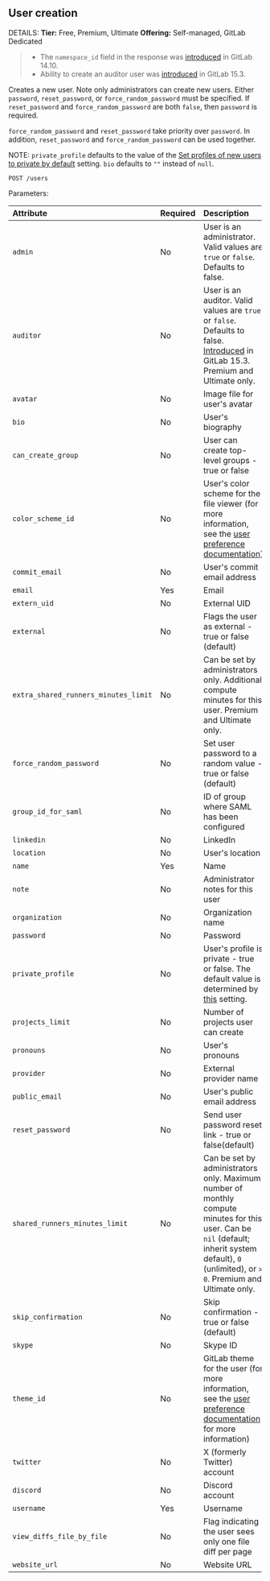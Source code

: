 ## User creation

DETAILS:
**Tier:** Free, Premium, Ultimate
**Offering:** Self-managed, GitLab Dedicated

> - The `namespace_id` field in the response was [introduced](https://gitlab.com/gitlab-org/gitlab/-/merge_requests/82045) in GitLab 14.10.
> - Ability to create an auditor user was [introduced](https://gitlab.com/gitlab-org/gitlab/-/issues/366404) in GitLab 15.3.

Creates a new user. Note only administrators can create new
users. Either `password`, `reset_password`, or `force_random_password`
must be specified. If `reset_password` and `force_random_password` are
both `false`, then `password` is required.

`force_random_password` and `reset_password` take priority
over `password`. In addition, `reset_password` and
`force_random_password` can be used together.

NOTE:
`private_profile` defaults to the value of the
[Set profiles of new users to private by default](../administration/settings/account_and_limit_settings.md#set-profiles-of-new-users-to-private-by-default) setting.
`bio` defaults to `""` instead of `null`.

```plaintext
POST /users
```

Parameters:

| Attribute                            | Required | Description                                                                                                                                             |
| :----------------------------------- | :------- | :------------------------------------------------------------------------------------------------------------------------------------------------------ |
| `admin`                              | No       | User is an administrator. Valid values are `true` or `false`. Defaults to false. |
| `auditor`                            | No       | User is an auditor. Valid values are `true` or `false`. Defaults to false. [Introduced](https://gitlab.com/gitlab-org/gitlab/-/issues/366404) in GitLab 15.3. Premium and Ultimate only.                                                                                       |
| `avatar`                             | No       | Image file for user's avatar                                                                                                                            |
| `bio`                                | No       | User's biography                                                                                                                                        |
| `can_create_group`                   | No       | User can create top-level groups - true or false                                                                                                                  |
| `color_scheme_id`                    | No       | User's color scheme for the file viewer (for more information, see the [user preference documentation](../user/profile/preferences.md#change-the-syntax-highlighting-theme)) |
| `commit_email`                       | No       | User's commit email address                                                                                                                        |
| `email`                              | Yes      | Email                                                                                                                                                   |
| `extern_uid`                         | No       | External UID                                                                                                                                            |
| `external`                           | No       | Flags the user as external - true or false (default)                                                                                                    |
| `extra_shared_runners_minutes_limit` | No       | Can be set by administrators only. Additional compute minutes for this user. Premium and Ultimate only.                                                                        |
| `force_random_password`              | No       | Set user password to a random value - true or false (default)                                                                                           |
| `group_id_for_saml`                  | No       | ID of group where SAML has been configured                                                                                                              |
| `linkedin`                           | No       | LinkedIn                                                                                                                                                |
| `location`                           | No       | User's location                                                                                                                                         |
| `name`                               | Yes      | Name                                                                                                                                                    |
| `note`                               | No       | Administrator notes for this user                                                                                                                               |
| `organization`                       | No       | Organization name                                                                                                                                       |
| `password`                           | No       | Password                                                                                                                                                |
| `private_profile`                    | No       | User's profile is private - true or false. The default value is determined by [this](../administration/settings/account_and_limit_settings.md#set-profiles-of-new-users-to-private-by-default) setting. |
| `projects_limit`                     | No       | Number of projects user can create                                                                                                                      |
| `pronouns`                           | No       | User's pronouns                                                                                                                                    |
| `provider`                           | No       | External provider name                                                                                                                                  |
| `public_email`                       | No       | User's public email address                                                                                                                        |
| `reset_password`                     | No       | Send user password reset link - true or false(default)                                                                                                  |
| `shared_runners_minutes_limit`       | No       | Can be set by administrators only. Maximum number of monthly compute minutes for this user. Can be `nil` (default; inherit system default), `0` (unlimited), or `> 0`. Premium and Ultimate only.                                                                                          |
| `skip_confirmation`                  | No       | Skip confirmation - true or false (default)                                                                                                             |
| `skype`                              | No       | Skype ID                                                                                                                                                |
| `theme_id`                           | No       | GitLab theme for the user (for more information, see the [user preference documentation](../user/profile/preferences.md#change-the-color-theme) for more information)                    |
| `twitter`                            | No       | X (formerly Twitter) account                                                                                                                                         |
| `discord`                            | No       | Discord account                                                                                                                                         |
| `username`                           | Yes      | Username                                                                                                                                                |
| `view_diffs_file_by_file`            | No       | Flag indicating the user sees only one file diff per page                                                                                               |
| `website_url`                        | No       | Website URL                                                                                                                                             |

